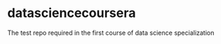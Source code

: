 datasciencecoursera
===================

The test repo required in the first course of data science specialization
